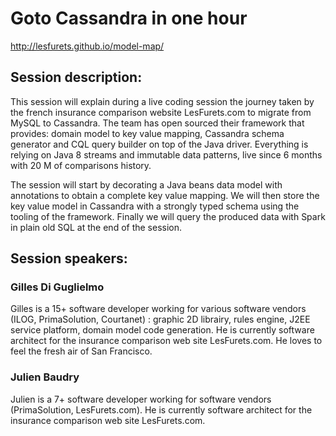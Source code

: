 Goto Cassandra in one hour
==========================

http://lesfurets.github.io/model-map/

Session description:
--------------------

This session will explain during a live coding session the journey taken by the french insurance comparison website LesFurets.com to migrate from MySQL to Cassandra.
The team has open sourced their framework that provides: domain model to key value mapping, Cassandra schema generator and CQL query builder on top of the Java driver.
Everything is relying on Java 8 streams and immutable data patterns, live since 6 months with 20 M of comparisons history.

The session will start by decorating a Java beans data model with annotations to obtain a complete key value mapping.
We will then store the key value model in Cassandra with a strongly typed schema using the tooling of the framework.
Finally we will query the produced data with Spark in plain old SQL at the end of the session.

Session speakers:
-----------------

### Gilles Di Guglielmo
Gilles is a 15+ software developer working for various software vendors (ILOG, PrimaSolution, Courtanet) : graphic 2D librairy, rules engine, J2EE service platform, domain model code generation.
He is currently software architect for the insurance comparison web site LesFurets.com. He loves to feel the fresh air of San Francisco.

### Julien Baudry
Julien is a 7+ software developer working for software vendors (PrimaSolution, LesFurets.com). He is currently software architect for the insurance comparison web site LesFurets.com.
